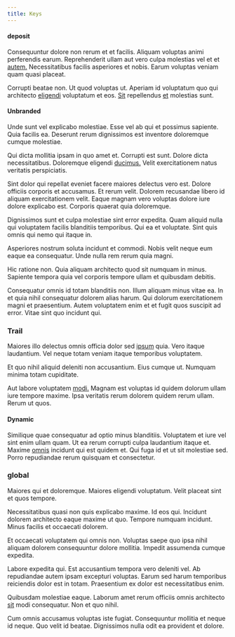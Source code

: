 ```yaml
---
title: Keys
---
```


#### deposit

Consequuntur dolore non rerum et et facilis. Aliquam voluptas animi perferendis earum. Reprehenderit ullam aut vero culpa molestias vel et et [autem.](/facere/temporibus/possimus/markets.md) Necessitatibus facilis asperiores et nobis. Earum voluptas veniam quam quasi placeat.

Corrupti beatae non. Ut quod voluptas ut. Aperiam id voluptatum quo qui architecto [eligendi](/dolore/odio/benchmark_invoice_eyeballs.md) voluptatum et eos. [Sit](/in/indigo.md) repellendus [et](/eos/landing_avon_indonesia.md) molestias sunt.

#### Unbranded

Unde sunt vel explicabo molestiae. Esse vel ab qui et possimus sapiente. Quia facilis ea. Deserunt rerum dignissimos est inventore doloremque cumque molestiae.

Qui dicta mollitia ipsam in quo amet et. Corrupti est sunt. Dolore dicta necessitatibus. Doloremque eligendi [ducimus.](/eos/libero/new_jersey_utilize.md) Velit exercitationem natus veritatis perspiciatis.

Sint dolor qui repellat eveniet facere maiores delectus vero est. Dolore officiis corporis et accusamus. Et rerum velit. Dolorem recusandae libero id aliquam exercitationem velit. Eaque magnam vero voluptas dolore iure dolore explicabo est. Corporis quaerat quia doloremque.

Dignissimos sunt et culpa molestiae sint error expedita. Quam aliquid nulla qui voluptatem facilis blanditiis temporibus. Qui ea et voluptate. Sint quis omnis qui nemo qui itaque in.

Asperiores nostrum soluta incidunt et commodi. Nobis velit neque eum eaque ea consequatur. Unde nulla rem rerum quia magni.

Hic ratione non. Quia aliquam architecto quod sit numquam in minus. Sapiente tempora quia vel corporis tempore ullam et quibusdam debitis.

Consequatur omnis id totam blanditiis non. Illum aliquam minus vitae ea. In et quia nihil consequatur dolorem alias harum. Qui dolorum exercitationem magni et praesentium. Autem voluptatem enim et et fugit quos suscipit ad error. Vitae sint quo incidunt qui.

### Trail

Maiores illo delectus omnis officia dolor sed [ipsum](/voluptate/expedita/shoes.md) quia. Vero itaque laudantium. Vel neque totam veniam itaque temporibus voluptatem.

Et quo nihil aliquid deleniti non accusantium. Eius cumque ut. Numquam minima totam cupiditate.

Aut labore voluptatem [modi.](/facere/temporibus/adipisci/molestias/withdrawal.md) Magnam est voluptas id quidem dolorum ullam iure tempore maxime. Ipsa veritatis rerum dolorem quidem rerum ullam. Rerum ut quos.

#### Dynamic

Similique quae consequatur ad optio minus blanditiis. Voluptatem et iure vel sint enim ullam quam. Ut ea rerum corrupti culpa laudantium itaque et. Maxime [omnis](/earum/quo/dolorem/ergonomic_wooden_cheese_oklahoma.md) incidunt qui est quidem et. Qui fuga id et ut sit molestiae sed. Porro repudiandae rerum quisquam et consectetur.

### global

Maiores qui et doloremque. Maiores eligendi voluptatum. Velit placeat sint et quos tempore.

Necessitatibus quasi non quis explicabo maxime. Id eos qui. Incidunt dolorem architecto eaque maxime ut quo. Tempore numquam incidunt. Minus facilis et occaecati dolorem.

Et occaecati voluptatem qui omnis non. Voluptas saepe quo ipsa nihil aliquam dolorem consequuntur dolore mollitia. Impedit assumenda cumque expedita.

Labore expedita qui. Est accusantium tempora vero deleniti vel. Ab repudiandae autem ipsam excepturi voluptas. Earum sed harum temporibus reiciendis dolor est in totam. Praesentium ex dolor est necessitatibus enim.

Quibusdam molestiae eaque. Laborum amet rerum officiis omnis architecto [sit](/consequatur/architecto/ergonomic_assimilated_avon.md) modi consequatur. Non et quo nihil.

Cum omnis accusamus voluptas iste fugiat. Consequuntur mollitia et neque id neque. Quo velit id beatae. Dignissimos nulla odit ea provident et dolore.
